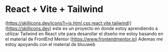 # React + Vite + Tailwind
(https://skillicons.dev/icons?i=js,html,css,react,vite,tailwind)](https://skillicons.dev)
este es un proyecto en donde estoy aprendiendo a utilizar Tailwind en React vite
para desarollar el diseño me estoy basando en el material de FrontEnd Mentor (https://www.frontendmentor.io)
Ademas me estoy apoyando con el material de bluuweb
